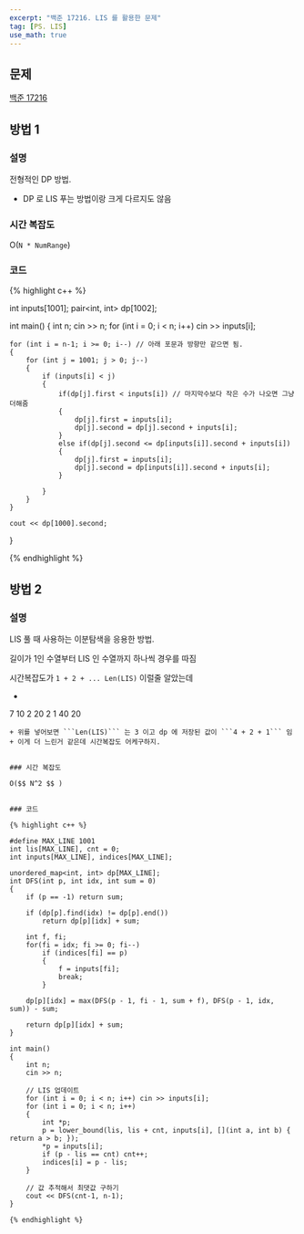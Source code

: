 ```yaml
---
excerpt: "백준 17216. LIS 를 활용한 문제"
tag: [PS. LIS]
use_math: true
---
```


## 문제

[백준 17216](https://www.acmicpc.net/problem/17216)

## 방법 1


### 설명

전형적인 DP 방법. 
+ DP 로 LIS 푸는 방법이랑 크게 다르지도 않음


### 시간 복잡도

O(```N * NumRange```)


### 코드

{% highlight c++ %}

int inputs[1001];
pair<int, int> dp[1002];

int main()
{
	int n; 
	cin >> n;
	for (int i = 0; i < n; i++) cin >> inputs[i];

	for (int i = n-1; i >= 0; i--) // 아래 포문과 방향만 같으면 됨.
	{
		for (int j = 1001; j > 0; j--)
		{
			if (inputs[i] < j)
			{
				if(dp[j].first < inputs[i]) // 마지막수보다 작은 수가 나오면 그냥 더해줌
				{
	                dp[j].first = inputs[i];
					dp[j].second = dp[j].second + inputs[i];
				}
				else if(dp[j].second <= dp[inputs[i]].second + inputs[i])
	            {
					dp[j].first = inputs[i];                    
					dp[j].second = dp[inputs[i]].second + inputs[i];
				}
	
			}
		}
	}
	
	cout << dp[1000].second;
}

{% endhighlight %}



## 방법 2

### 설명

LIS 풀 때 사용하는 이분탐색을 응용한 방법.

길이가 1인 수열부터 LIS 인 수열까지 하나씩 경우를 따짐

시간복잡도가 ```1 + 2 + ... Len(LIS)``` 이럴줄 알았는데
+  ```
7
10 2 20 2 1 40 20
```
+ 위를 넣어보면 ```Len(LIS)``` 는 3 이고 dp 에 저장된 값이 ```4 + 2 + 1``` 임
+ 이게 더 느린거 같은데 시간복잡도 어케구하지.


### 시간 복잡도

O($$ N^2 $$ )


### 코드

{% highlight c++ %}

#define MAX_LINE 1001
int lis[MAX_LINE], cnt = 0;
int inputs[MAX_LINE], indices[MAX_LINE];

unordered_map<int, int> dp[MAX_LINE]; 
int DFS(int p, int idx, int sum = 0)
{
	if (p == -1) return sum;

	if (dp[p].find(idx) != dp[p].end())
		return dp[p][idx] + sum;
	
	int f, fi;
	for(fi = idx; fi >= 0; fi--)
		if (indices[fi] == p)
		{
			f = inputs[fi];
			break;
		}
	
	dp[p][idx] = max(DFS(p - 1, fi - 1, sum + f), DFS(p - 1, idx, sum)) - sum;
	
	return dp[p][idx] + sum;
}

int main()
{
	int n;
	cin >> n;

	// LIS 업데이트
	for (int i = 0; i < n; i++) cin >> inputs[i];
	for (int i = 0; i < n; i++)
	{
		int *p;
		p = lower_bound(lis, lis + cnt, inputs[i], [](int a, int b) { return a > b; });
		*p = inputs[i];
		if (p - lis == cnt) cnt++;
		indices[i] = p - lis;
	}
	
	// 값 추적해서 최댓값 구하기
	cout << DFS(cnt-1, n-1);
}

{% endhighlight %}